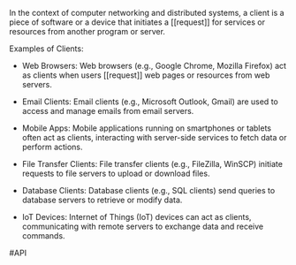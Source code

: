 In the context of computer networking and distributed systems, a client is a piece of software or a device that initiates a [[request]] for services or resources from another program or server.

Examples of Clients:

- Web Browsers: Web browsers (e.g., Google Chrome, Mozilla Firefox) act as clients when users [[request]] web pages or resources from web servers.
   
- Email Clients: Email clients (e.g., Microsoft Outlook, Gmail) are used to access and manage emails from email servers.
   
- Mobile Apps: Mobile applications running on smartphones or tablets often act as clients, interacting with server-side services to fetch data or perform actions.
   
- File Transfer Clients: File transfer clients (e.g., FileZilla, WinSCP) initiate requests to file servers to upload or download files.
   
- Database Clients: Database clients (e.g., SQL clients) send queries to database servers to retrieve or modify data.
  
- IoT Devices: Internet of Things (IoT) devices can act as clients, communicating with remote servers to exchange data and receive commands.

#API 